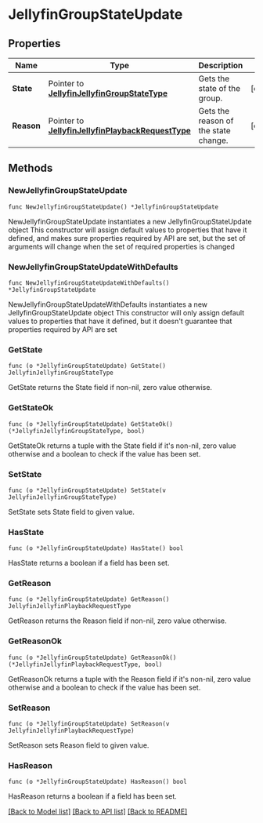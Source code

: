 # JellyfinGroupStateUpdate

## Properties

Name | Type | Description | Notes
------------ | ------------- | ------------- | -------------
**State** | Pointer to [**JellyfinJellyfinGroupStateType**](JellyfinGroupStateType.md) | Gets the state of the group. | [optional] 
**Reason** | Pointer to [**JellyfinJellyfinPlaybackRequestType**](JellyfinPlaybackRequestType.md) | Gets the reason of the state change. | [optional] 

## Methods

### NewJellyfinGroupStateUpdate

`func NewJellyfinGroupStateUpdate() *JellyfinGroupStateUpdate`

NewJellyfinGroupStateUpdate instantiates a new JellyfinGroupStateUpdate object
This constructor will assign default values to properties that have it defined,
and makes sure properties required by API are set, but the set of arguments
will change when the set of required properties is changed

### NewJellyfinGroupStateUpdateWithDefaults

`func NewJellyfinGroupStateUpdateWithDefaults() *JellyfinGroupStateUpdate`

NewJellyfinGroupStateUpdateWithDefaults instantiates a new JellyfinGroupStateUpdate object
This constructor will only assign default values to properties that have it defined,
but it doesn't guarantee that properties required by API are set

### GetState

`func (o *JellyfinGroupStateUpdate) GetState() JellyfinJellyfinGroupStateType`

GetState returns the State field if non-nil, zero value otherwise.

### GetStateOk

`func (o *JellyfinGroupStateUpdate) GetStateOk() (*JellyfinJellyfinGroupStateType, bool)`

GetStateOk returns a tuple with the State field if it's non-nil, zero value otherwise
and a boolean to check if the value has been set.

### SetState

`func (o *JellyfinGroupStateUpdate) SetState(v JellyfinJellyfinGroupStateType)`

SetState sets State field to given value.

### HasState

`func (o *JellyfinGroupStateUpdate) HasState() bool`

HasState returns a boolean if a field has been set.

### GetReason

`func (o *JellyfinGroupStateUpdate) GetReason() JellyfinJellyfinPlaybackRequestType`

GetReason returns the Reason field if non-nil, zero value otherwise.

### GetReasonOk

`func (o *JellyfinGroupStateUpdate) GetReasonOk() (*JellyfinJellyfinPlaybackRequestType, bool)`

GetReasonOk returns a tuple with the Reason field if it's non-nil, zero value otherwise
and a boolean to check if the value has been set.

### SetReason

`func (o *JellyfinGroupStateUpdate) SetReason(v JellyfinJellyfinPlaybackRequestType)`

SetReason sets Reason field to given value.

### HasReason

`func (o *JellyfinGroupStateUpdate) HasReason() bool`

HasReason returns a boolean if a field has been set.


[[Back to Model list]](../README.md#documentation-for-models) [[Back to API list]](../README.md#documentation-for-api-endpoints) [[Back to README]](../README.md)


